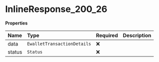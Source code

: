 # InlineResponse_200_26

**Properties**

| Name   | Type                        | Required | Description |
| :----- | :-------------------------- | :------- | :---------- |
| data   | `EwalletTransactionDetails` | ❌       |             |
| status | `Status`                    | ❌       |             |

